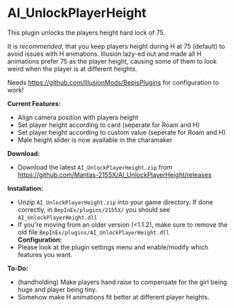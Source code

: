 # AI_UnlockPlayerHeight  
This plugin unlocks the players height hard lock of 75.  

It is *recommended*, that you keep players height during H at 75 (default) to avoid issues with H animations. 
Illusion lazy-ed out and made all H animations prefer 75 as the player height, causing some of them to look weird when the player is at different heights.  

Needs https://github.com/IllusionMods/BepisPlugins for configuration to work!

**Current Features:**  
* Align camera position with players height  
* Set player height according to card (seperate for Roam and H)  
* Set player height according to custom value (seperate for Roam and H)  
* Male height slider is now available in the charamaker  

**Download:**  
* Download the latest `AI_UnlockPlayerHeight.zip` from https://github.com/Mantas-2155X/AI_UnlockPlayerHeight/releases  

**Installation:**  
* Unzip `AI_UnlockPlayerHeight.zip` into your game directory. If done correctly, in `BepInEx/plugins/2155X/` you should see `AI_UnlockPlayerHeight.dll`  
* If you're moving from an older version (<1.1.2), make sure to remove the old file `BepInEx/plugins/AI_UnlockPlayerHeight.dll`  
**Configuration:**  
* Please look at the plugin settings menu and enable/modify which features you want.  

**To-Do:**  
* (handholding) Make players hand raise to compensate for the girl being huge and player being tiny.  
* Somehow make H animations fit better at different player heights.  
